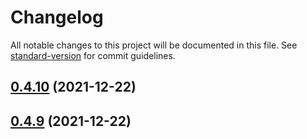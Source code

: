 # Changelog

All notable changes to this project will be documented in this file. See [standard-version](https://github.com/conventional-changelog/standard-version) for commit guidelines.

## [0.4.10](https://github.com/wsypower/wsy-vue3-template/compare/v0.4.9...v0.4.10) (2021-12-22)



## [0.4.9](https://github.com/wsypower/wsy-vue3-template/compare/v0.4.8...v0.4.9) (2021-12-22)

